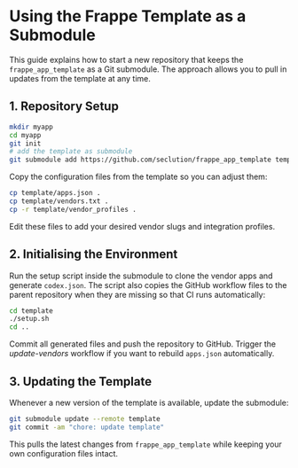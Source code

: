 # Using the Frappe Template as a Submodule

This guide explains how to start a new repository that keeps the `frappe_app_template` as a Git submodule. The approach allows you to pull in updates from the template at any time.

## 1. Repository Setup

```bash
mkdir myapp
cd myapp
git init
# add the template as submodule
git submodule add https://github.com/seclution/frappe_app_template template
```

Copy the configuration files from the template so you can adjust them:

```bash
cp template/apps.json .
cp template/vendors.txt .
cp -r template/vendor_profiles .
```

Edit these files to add your desired vendor slugs and integration profiles.

## 2. Initialising the Environment

Run the setup script inside the submodule to clone the vendor apps and generate `codex.json`. The script also copies the GitHub workflow files to the parent repository when they are missing so that CI runs automatically:

```bash
cd template
./setup.sh
cd ..
```

Commit all generated files and push the repository to GitHub. Trigger the *update-vendors* workflow if you want to rebuild `apps.json` automatically.

## 3. Updating the Template

Whenever a new version of the template is available, update the submodule:

```bash
git submodule update --remote template
git commit -am "chore: update template"
```

This pulls the latest changes from `frappe_app_template` while keeping your own configuration files intact.
